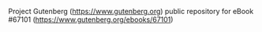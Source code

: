 Project Gutenberg (https://www.gutenberg.org) public repository for
eBook #67101 (https://www.gutenberg.org/ebooks/67101)

